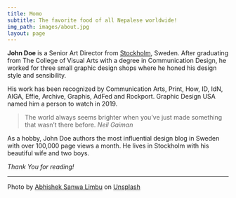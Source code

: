 ```yaml
---
title: Momo
subtitle: The favorite food of all Nepalese worldwide!
img_path: images/about.jpg
layout: page
---
```


**John Doe** is a Senior Art Director from [Stockholm](https://en.wikipedia.org/wiki/Stockholm), Sweden. After graduating from The College of Visual Arts with a degree in Communication Design, he worked for three small graphic design shops where he honed his design style and sensibility.

His work has been recognized by Communication Arts, Print, How, ID, IdN, AIGA, Effie, Archive, Graphis, AdFed and Rockport. Graphic Design USA named him a person to watch in 2019.

>The world always seems brighter when you’ve just made something that wasn’t there before. <cite>Neil Gaiman</cite>

As a hobby, John Doe authors the most influential design blog in Sweden with over 100,000 page views a month. He lives in Stockholm with his beautiful wife and two boys.

*Thank You for reading!*

---
<span>Photo by <a href="https://unsplash.com/@abhishek_sanwa?utm_source=unsplash&amp;utm_medium=referral&amp;utm_content=creditCopyText">Abhishek Sanwa Limbu</a> on <a href="https://unsplash.com/s/photos/nepali-food?utm_source=unsplash&amp;utm_medium=referral&amp;utm_content=creditCopyText">Unsplash</a></span>